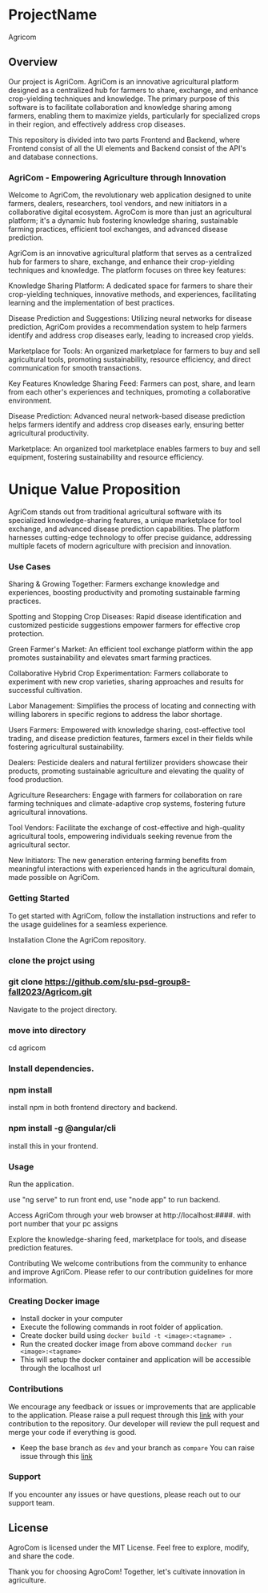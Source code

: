 # ProjectName
Agricom

## Overview
Our project is AgriCom. AgriCom is an innovative agricultural platform designed as a centralized hub for farmers to share, exchange, and enhance crop-yielding techniques and knowledge. The primary purpose of this software is to facilitate collaboration and knowledge sharing among farmers, enabling them to maximize yields, particularly for specialized crops in their region, and effectively address crop diseases.

This repository is divided into two parts Frontend and Backend, where Frontend consist of all the UI elements and Backend consist of the API's and database connections.


### AgriCom - Empowering Agriculture through Innovation
Welcome to AgriCom, the revolutionary web application designed to unite farmers, dealers, researchers, tool vendors, and new initiators in a collaborative digital ecosystem. AgroCom is more than just an agricultural platform; it's a dynamic hub fostering knowledge sharing, sustainable farming practices, efficient tool exchanges, and advanced disease prediction.


AgriCom is an innovative agricultural platform that serves as a centralized hub for farmers to share, exchange, and enhance their crop-yielding techniques and knowledge. The platform focuses on three key features:

Knowledge Sharing Platform: A dedicated space for farmers to share their crop-yielding techniques, innovative methods, and experiences, facilitating learning and the implementation of best practices.

Disease Prediction and Suggestions: Utilizing neural networks for disease prediction, AgriCom provides a recommendation system to help farmers identify and address crop diseases early, leading to increased crop yields.

Marketplace for Tools: An organized marketplace for farmers to buy and sell agricultural tools, promoting sustainability, resource efficiency, and direct communication for smooth transactions.

Key Features
Knowledge Sharing Feed: Farmers can post, share, and learn from each other's experiences and techniques, promoting a collaborative environment.

Disease Prediction: Advanced neural network-based disease prediction helps farmers identify and address crop diseases early, ensuring better agricultural productivity.

Marketplace: An organized tool marketplace enables farmers to buy and sell equipment, fostering sustainability and resource efficiency.

# Unique Value Proposition
AgriCom stands out from traditional agricultural software with its specialized knowledge-sharing features, a unique marketplace for tool exchange, and advanced disease prediction capabilities. The platform harnesses cutting-edge technology to offer precise guidance, addressing multiple facets of modern agriculture with precision and innovation.

### Use Cases
Sharing & Growing Together: Farmers exchange knowledge and experiences, boosting productivity and promoting sustainable farming practices.

Spotting and Stopping Crop Diseases: Rapid disease identification and customized pesticide suggestions empower farmers for effective crop protection.

Green Farmer's Market: An efficient tool exchange platform within the app promotes sustainability and elevates smart farming practices.

Collaborative Hybrid Crop Experimentation: Farmers collaborate to experiment with new crop varieties, sharing approaches and results for successful cultivation.

Labor Management: Simplifies the process of locating and connecting with willing laborers in specific regions to address the labor shortage.

Users
Farmers: Empowered with knowledge sharing, cost-effective tool trading, and disease prediction features, farmers excel in their fields while fostering agricultural sustainability.

Dealers: Pesticide dealers and natural fertilizer providers showcase their products, promoting sustainable agriculture and elevating the quality of food production.

Agriculture Researchers: Engage with farmers for collaboration on rare farming techniques and climate-adaptive crop systems, fostering future agricultural innovations.

Tool Vendors: Facilitate the exchange of cost-effective and high-quality agricultural tools, empowering individuals seeking revenue from the agricultural sector.

New Initiators: The new generation entering farming benefits from meaningful interactions with experienced hands in the agricultural domain, made possible on AgriCom.

### Getting Started
To get started with AgriCom, follow the installation instructions and refer to the usage guidelines for a seamless experience.

Installation
Clone the AgriCom repository.


### clone the projct using
### git clone https://github.com/slu-psd-group8-fall2023/Agricom.git
Navigate to the project directory.

### move into directory
cd agricom


### Install dependencies.
### npm install
install npm in both frontend directory and backend.
### npm install -g @angular/cli
install this in your frontend.


### Usage
Run the application.

use "ng serve" to run front end,
use "node app" to run backend.

Access AgriCom through your web browser at http://localhost:####. with port number that your pc assigns

Explore the knowledge-sharing feed, marketplace for tools, and disease prediction features.

Contributing
We welcome contributions from the community to enhance and improve AgriCom. Please refer to our contribution guidelines for more information.


### Creating Docker image
- Install docker in your computer
- Execute the following commands in root folder of application.
- Create docker build using `docker build -t <image>:<tagname> .`
- Run the created docker image from above command `docker run <image>:<tagname>`
- This will setup the docker container and application will be accessible through the localhost url

### Contributions
We encourage any feedback or issues or improvements that are applicable to the application.
Please raise a pull request through this [link](https://github.com/slu-psd-group8-fall2023/Agricom/compare) with your contribution to the repository. Our developer will review the pull request and merge your code if everything is good.
  - Keep the base branch as `dev` and your branch as `compare`
You can raise issue through this [link](https://github.com/slu-psd-group8-fall2023/Agricom/issues/new)

### Support
If you encounter any issues or have questions, please reach out to our support team.

## License
AgroCom is licensed under the MIT License. Feel free to explore, modify, and share the code.

Thank you for choosing AgroCom! Together, let's cultivate innovation in agriculture.
